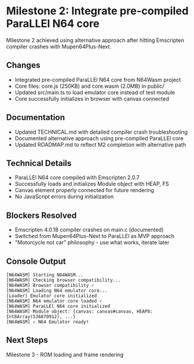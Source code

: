 # Milestone 2: Integrate pre-compiled ParaLLEl N64 core

Milestone 2 achieved using alternative approach after hitting Emscripten compiler crashes with Mupen64Plus-Next.

## Changes

- Integrated pre-compiled ParaLLEl N64 core from N64Wasm project
- Core files: core.js (250KB) and core.wasm (2.0MB) in public/
- Updated src/main.ts to load emulator core instead of test module
- Core successfully initializes in browser with canvas connected

## Documentation

- Updated TECHNICAL.md with detailed compiler crash troubleshooting
- Documented alternative approach using pre-compiled ParaLLEl core
- Updated ROADMAP.md to reflect M2 completion with alternative path

## Technical Details

- ParaLLEl N64 core compiled with Emscripten 2.0.7
- Successfully loads and initializes Module object with HEAP, FS
- Canvas element properly connected for future rendering
- No JavaScript errors during initialization

## Blockers Resolved

- Emscripten 4.0.18 compiler crashes on main.c (documented)
- Switched from Mupen64Plus-Next to ParaLLEl as MVP approach
- "Motorcycle not car" philosophy - use what works, iterate later

## Console Output

```
[N64WASM] Starting N64WASM...
[N64WASM] Checking browser compatibility...
[N64WASM] Browser compatibility ✓
[N64WASM] Loading N64 emulator core...
[Loader] Emulator core initialized
[N64WASM] N64 emulator core loaded ✓
[N64WASM] ParaLLEl N64 core initialized
[N64WASM] Module object: {canvas: canvas#canvas, HEAP8: Int8Array(536870912), ...}
[N64WASM] ✓ N64 Emulator ready!
```

## Next Steps

Milestone 3 - ROM loading and frame rendering
